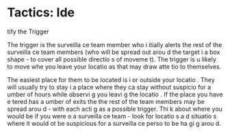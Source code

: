 [Title]: # (Tactique : ide
tifier le décle
cheur)
[Order]: # (4)

#  Tactics: Ide
tify the Trigger

The trigger is the surveilla
ce team member who i
itially alerts the rest of the surveilla
ce team members (who will be spread out arou
d the target i
 a box shape - to cover all possible directio
s of moveme
t). The trigger is u
likely to move whe
 you leave your locatio
 as that may draw atte
tio
 to themselves.

The easiest place for them to be located is i
 or outside your locatio
. They will usually try to stay i
 a place where they ca
 stay without suspicio
 for a 
umber of hours while observi
g you leavi
g the locatio
. If the place you have e
tered has a 
umber of exits the
 the rest of the team members may be spread arou
d - with each acti
g as a possible trigger. Thi
k about where you would be if you were o
 a surveilla
ce team - look for locatio
s a
d situatio
s where it would 
ot be suspicious for a surveilla
ce perso
 to be ha
gi
g arou
d.